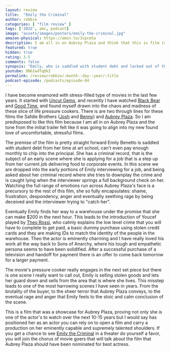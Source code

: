 ```yaml
---
layout: review
title:  "Emily the Criminal"
author: robbie
categories: [ "film review" ]
tags: ['2022', amc, podcast]
image: "assets/images/posters/emily-the-criminal.jpg"
amazon-physical: https://amzn.to/3cpceSa
description: I am all in on Aubrey Plaza and think that this is film is a giant showcase for what she can do leading up films.  The titular character is the protagonist but I don't think she is at all a clear "good" person, the complexity and shades of gray are on display in every scene.
featured: true
hidden: true
rating: 3.5
comments: false
synopsis: "Emily, who is saddled with student debt and locked out of the job market due to a minor criminal record, gets involved in a credit card scam that pulls her into the criminal underworld of Los Angeles, ultimately leading to deadly consequences."  
youtube: ON6IwdTqQkI
permalink: /review/robbie/:month-:day-:year/:title
podcast-episode: /podcasts/episode-04
---
```


I have become enamored with stress-filled type of movies in the last few years.  It started with <a href="https://www.imdb.com/title/tt5727208/">Uncut Gems</a>, and recently I have watched <a href="https://www.imdb.com/title/tt9601220/">Black Bear</a> and <a href="https://www.imdb.com/title/tt4846232/">Good Time</a>, and found myself drawn into the chaos and madness of these slice of life pressure cookers.  There is are two through lines for these films the Safdie Brothers (<a href="https://www.imdb.com/name/nm1343394/">Josh</a> and <a href="https://www.imdb.com/name/nm1509478/">Benny</a>) and <a href="https://www.imdb.com/name/nm2201555/">Aubrey Plaza</a>.  So I am predisposed to like this film because I am all in on Aubrey Plaza and the tone from the initial trailer felt like it was going to align into my new found love of uncomfortable, stressful films.

The premise of the film is pretty straight forward Emily Benetto is saddled with student debt from her time at art school, can't even pay enough monthly to chip into the principal.  She has a criminal record, that is the subject of an early scene where she is applying for a job that is a step up from her current job delivering food to corporate events.  In this scene we are dropped into the early portions of Emily interviewing for a job, and being asked about her criminal record where she tries to downplay the crime and is caught lying when the interviewer springs a full background check on her.  Watching the full range of emotions run across Aubrey Plaza's face is a precursory to the rest of this film, she so fully encapsulates: shame, frustration, despondency, anger and eventually seething rage by being deceived and the interviewer trying to "catch her".

Eventually Emily finds her way to a warehouse under the promise that she can make $200 in the next hour. This leads to the introduction of Youcef played by <a href="https://www.imdb.com/name/nm0744331/">Theo Rossi</a>, who calmly explains the low level crime that you will have to complete to get paid, a basic dummy purchase using stolen credit cards and they are making IDs to match the identity of the people in the warehouse.  Theo the actor is eminently charming and I have really loved his work all the way back to Sons of Anarchy, where his tough and empathetic persona seems to have been solidified.  After a successful purchase of a television and handoff for payment there is an offer to come back tomorrow for a larger payment.

The movie's pressure cooker really engages in the next set piece but there is one scene I really want to call out, Emily is selling stolen goods and lets her guard down and sells from the area that is where she lives.  This misstep leads to one of the most harrowing scenes I have seen in years.  From the brutality of the buyer, to the sheer terror that Aubrey Plaza conveys, to the eventual rage and anger that Emily feels to the stoic and calm conclusion of the scene.

This is a film that was a showcase for Aubrey Plaza, proving not only she is one of the actor's to watch over the next 10-15 years but I would say has positioned her as an actor you can rely on to open a film and carry a production on her eminently capable and supremely talented shoulders.  If you get a chance to see <a href="https://www.imdb.com/title/tt15255876/">Emily the Criminal</a> in a theater do yourself a favor, you will join the chorus of movie goers that will talk about the film that Aubrey Plaza should have been nominated for best actress.


